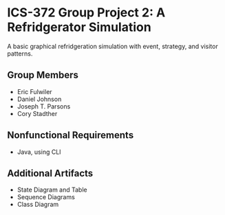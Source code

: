 # ICS-372 Group Project 2: A Refridgerator Simulation
A basic graphical refridgeration simulation with event, strategy, and visitor patterns.

## Group Members
* Eric Fulwiler
* Daniel Johnson
* Joseph T. Parsons
* Cory Stadther

## Nonfunctional Requirements
* Java, using CLI

## Additional Artifacts
* State Diagram and Table
* Sequence Diagrams
* Class Diagram
